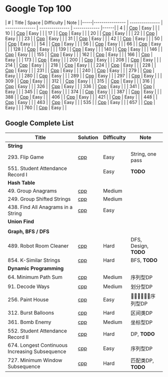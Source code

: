 # Google Top 100

|  #  | Title           | Space           | Difficulty    | Note | 
|-----|---------------- | --------------- | --------------- | --------------- | ------------- |------|
|  4  |  | [Cpp](./cpp/) | Easy |  |
|  10  |  | [Cpp](./cpp/) | Easy |  |
|  17  |  | [Cpp](./cpp/) | Easy |  |
|  20  |  | [Cpp](./cpp/) | Easy |  |
|  22  |  | [Cpp](./cpp/) | Easy |  |
|  23  |  | [Cpp](./cpp/) | Easy |  |
|  31  |  | [Cpp](./cpp/) | Easy |  |
|  42  |  | [Cpp](./cpp/) | Easy |  |
|  50  |  | [Cpp](./cpp/) | Easy |  |
|  54  |  | [Cpp](./cpp/) | Easy |  |
|  56  |  | [Cpp](./cpp/) | Easy |  |
|  66  |  | [Cpp](./cpp/) | Easy |  |
|  128  |  | [Cpp](./cpp/) | Easy |  |
|  139  |  | [Cpp](./cpp/) | Easy |  |
|  140  |  | [Cpp](./cpp/) | Easy |  |
|  146  |  | [Cpp](./cpp/) | Easy |  |
|  155  |  | [Cpp](./cpp/) | Easy |  |
|  162  |  | [Cpp](./cpp/) | Easy |  |
|  166  |  | [Cpp](./cpp/) | Easy |  |
|  173  |  | [Cpp](./cpp/) | Easy |  |
|  200  |  | [Cpp](./cpp/) | Easy |  |
|  208  |  | [Cpp](./cpp/) | Easy |  |
|  214  |  | [Cpp](./cpp/) | Easy |  |
|  218  |  | [Cpp](./cpp/) | Easy |  |
|  224  |  | [Cpp](./cpp/) | Easy |  |
|  228  |  | [Cpp](./cpp/) | Easy |  |
|  231  |  | [Cpp](./cpp/) | Easy |  |
|  240  |  | [Cpp](./cpp/) | Easy |  |
|  279  |  | [Cpp](./cpp/) | Easy |  |
|  280  |  | [Cpp](./cpp/) | Easy |  |
|  289  |  | [Cpp](./cpp/) | Easy |  |
|  297  |  | [Cpp](./cpp/) | Easy |  |
|  309  |  | [Cpp](./cpp/) | Easy |  |
|  312  |  | [Cpp](./cpp/) | Easy |  |
|  315  |  | [Cpp](./cpp/) | Easy |  |
|  316  |  | [Cpp](./cpp/) | Easy |  |
|  326  |  | [Cpp](./cpp/) | Easy |  |
|  336  |  | [Cpp](./cpp/) | Easy |  |
|  341  |  | [Cpp](./cpp/) | Easy |  |
|  345  |  | [Cpp](./cpp/) | Easy |  |
|  374  |  | [Cpp](./cpp/) | Easy |  |
|  387  |  | [Cpp](./cpp/) | Easy |  |
|  388  |  | [Cpp](./cpp/) | Easy |  |
|  406  |  | [Cpp](./cpp/) | Easy |  |
|  421  |  | [Cpp](./cpp/) | Easy |  |
|  448  |  | [Cpp](./cpp/) | Easy |  |
|  463  |  | [Cpp](./cpp/) | Easy |  |
|  535  |  | [Cpp](./cpp/) | Easy |  |
|  657  |  | [Cpp](./cpp/) | Easy |  |
|  760  |  | [Cpp](./cpp/) | Easy |  |

## Google Complete List

| Title | Solution | Difficulty | Note |
| ----- | -------- | ---------- | ---- |
| **String** |  |  |  |
| 293. Flip Game | [cpp](./cpp/293.cpp) | Easy | String, one pass |
| 551. Student Attendance Record I |  | Easy | **TODO** |
| **Hash Table** |  |  |  |
| 49. Group Anagrams | [cpp](./cpp/249.cpp) | Medium |  |
| 249. Group Shifted Strings | [cpp](./cpp/249.cpp) | Medium |  |
| 438. Find All Anagrams in a String | [cpp](./cpp/438.cpp) | Easy |  |
| **Union Find** |  |  |  |
|  |  |  |  |
| **Graph, BFS / DFS** |  |  |  |
| 489. Robot Room Cleaner | [cpp](./cpp/489.cpp) | Hard | DFS, Design, **TODO** |
| 854. K-Similar Strings | [cpp](./cpp/854.cpp) | Hard | BFS, **TODO** |
| **Dynamic Programming** |  |  |  |
| 64. Minimum Path Sum | [cpp](./cpp/064.cpp) | Medium | 序列型DP |
| 91. Decode Ways | [cpp](./cpp/091.cpp) | Medium | 划分型DP |
| 256. Paint House | [cpp](./cpp/256.cpp)| Easy | 􏱿􏲀􏱾􏱿􏲀􏱾序列型DP |
| 312. Burst Balloons | [cpp](./cpp/312.cpp) | Hard | 区间类DP |
| 361. Bomb Enemy | [cpp](./cpp/361.cpp) | Medium | 坐标型DP |
| 552. Student Attendance Record II | [cpp](./cpp/552.cpp) | Hard | DP, **TODO** |
| 674. Longest Continuous Increasing Subsequence | [cpp](./cpp/552.cpp) | Easy | 序列型DP |
| 727. Minimum Window Subsequence | [cpp](./cpp/727.cpp) | Hard | 匹配类DP, **TODO** |





